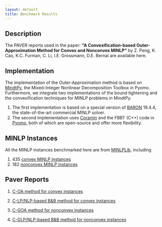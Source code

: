 ```yaml
---
layout: default
title: Benchmark Results
---
```


## Description

The PAVER reports used in the paper: **"A Convexification-based Outer-Approximation Method for Convex and Nonconvex MINLP"** by Z. Peng, K. Cao, K.C. Furman, C. Li, I.E. Grossmann, D.E. Bernal are available here.

## Implementation
The implementation of the Outer-Approximation method is based on [MindtPy](https://pyomo.readthedocs.io/en/stable/contributed_packages/mindtpy.html), the Mixed-Integer Nonlinear Decomposition Toolbox in Pyomo. Furthermore, we integrate two implementations of the bound tightening and the convexification techniques for MINLP problems in MindtPy. 
1. The first implementation is based on a special version of [BARON](https://www.minlp.com/baron-solver) 19.4.4, the state-of-the-art commercial MINLP solver.
2. The second implementation uses [Coramin](https://github.com/Coramin/Coramin) and the FBBT (C++) code in [Pyomo](https://github.com/Pyomo/pyomo), both of which are open-source and offer more flexibility.

## MINLP Instances

All the MINLP instances benchmarked here are from [MINLPLib](http://minlplib.org), including

1. 435 [convex MINLP instances](https://github.com/SECQUOIA/Convexification-based-OA-Benchmark/blob/main/minlp_instances/convex_instances.txt)
2. 182 [nonconvex MINLP instances](https://github.com/SECQUOIA/Convexification-based-OA-Benchmark/blob/main/minlp_instances/nonconvex_instances.txt)

## Paver Reports

1. [C-OA method for convex instances](https://SECQUOIA.github.io/Convexification-based-OA-Benchmark/paver_results/convex/multitree)

2. [C-LP/NLP-based B&B method for convex instances](https://SECQUOIA.github.io/Convexification-based-OA-Benchmark/paver_results/convex/singletree)

3. [C-GOA method for nonconvex instances](https://SECQUOIA.github.io/Convexification-based-OA-Benchmark/paver_results/nonconvex/multitree)

4. [C-GLP/NLP-based B&B method for nonconvex instances](https://SECQUOIA.github.io/Convexification-based-OA-Benchmark/paver_results/nonconvex/singletree)
